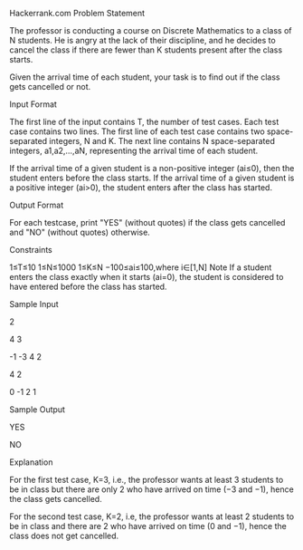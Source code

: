 Hackerrank.com
Problem Statement

The professor is conducting a course on Discrete Mathematics to a class of N students. He is angry at the lack of their discipline, and he decides to cancel the class if there are fewer than K students present after the class starts.

Given the arrival time of each student, your task is to find out if the class gets cancelled or not.

Input Format

The first line of the input contains T, the number of test cases. Each test case contains two lines. 
The first line of each test case contains two space-separated integers, N and K. 
The next line contains N space-separated integers, a1,a2,…,aN, representing the arrival time of each student.

If the arrival time of a given student is a non-positive integer (ai≤0), then the student enters before the class starts. If the arrival time of a given student is a positive integer (ai>0), the student enters after the class has started.

Output Format

For each testcase, print "YES" (without quotes) if the class gets cancelled and "NO" (without quotes) otherwise.

Constraints

1≤T≤10
1≤N≤1000
1≤K≤N
−100≤ai≤100,where i∈[1,N]
Note 
If a student enters the class exactly when it starts (ai=0), the student is considered to have entered before the class has started.

Sample Input


2

4 3

-1 -3 4 2

4 2

0 -1 2 1

Sample Output

YES

NO

Explanation


For the first test case, K=3, i.e., the professor wants at least 3 students to be in class but there are only 2 who have arrived on time (−3 and −1), hence the class gets cancelled.

For the second test case, K=2, i.e, the professor wants at least 2 students to be in class and there are 2 who have arrived on time (0 and −1), hence the class does not get cancelled.

